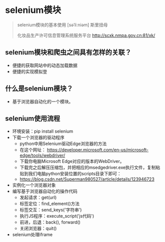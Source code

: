 # selenium模块

> selenium模块的基本使用  [səˈliːniəm] 斯里扭母
>
> 化妆品生产许可信息管理系统服务平台  <http://scxk.nmpa.gov.cn:81/xk/>  

## selenium模块和爬虫之间具有怎样的关联？

- 便捷的获取网站中的动态加载数据
- 便捷的实现模拟登

## 什么是selenium模块？

- 基于浏览器自动化的一个模块。

## selenium使用流程

- 环境安装：pip install selenium
- 下载一个浏览器的驱动程序
  - python中用Selenium驱动Edge浏览器的方法
  - 在这个网址： <https://developer.microsoft.com/en-us/microsoft-edge/tools/webdriver/>
  - 下载你电脑Microsoft Edge对应的版本的WebDriver。
  - 下载完之后解压压缩包，并把相应的msedgedriver.exe执行文件，复制粘贴到我们电脑python安装位置的scripts目录下即可：
  - <https://blog.csdn.net/Superman980527/article/details/123946723>
- 实例化一个浏览器对象
- 编写基于浏览器自动化的操作代码
  - 发起请求：get(url)
  - 标签定位：find_element()方法
  - 标签交互：send_keys('字符串')
  - 执行JS程序：execute_script('js代码')
  - 前进，后退：back(), forward()
  - 关闭浏览器：quit()
- selenium处理iframe
